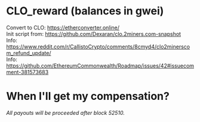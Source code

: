 # CLO_reward (balances in gwei)

Convert to CLO: https://etherconverter.online/<br>
Init script from: https://github.com/Dexaran/clo.2miners.com-snapshot<br>
Info: https://www.reddit.com/r/CallistoCrypto/comments/8cmyd4/clo2minerscom_refund_update/<br>
Info: https://github.com/EthereumCommonwealth/Roadmap/issues/42#issuecomment-381573683


# When I'll get my compensation?

_All payouts will be proceeded after block 52510._ 
